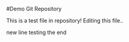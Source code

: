 #Demo Git Repository

This is a test file in repository!
Editing this file..


new line
testing
the end
